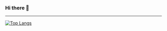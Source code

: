 ### Hi there 👋

---

[![Top Langs](https://github-readme-stats.vercel.app/api/top-langs/?username=yuriygr&layout=compact)](https://github.com/yuriygr/github-readme-stats)
